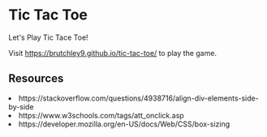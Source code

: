 # Tic Tac Toe

Let's Play Tic Tace Toe!

Visit https://brutchley9.github.io/tic-tac-toe/ to play the game.

## Resources

<li>https://stackoverflow.com/questions/4938716/align-div-elements-side-by-side</li>

<li>https://www.w3schools.com/tags/att_onclick.asp</li>

<li>https://developer.mozilla.org/en-US/docs/Web/CSS/box-sizing</li>